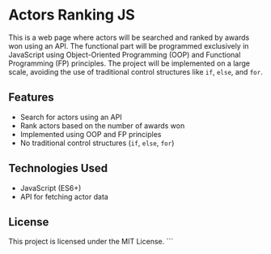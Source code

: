 # Actors Ranking JS

This is a web page where actors will be searched and ranked by awards won using an API. The functional part will be programmed exclusively in JavaScript using Object-Oriented Programming (OOP) and Functional Programming (FP) principles. The project will be implemented on a large scale, avoiding the use of traditional control structures like `if`, `else`, and `for`.

## Features

- Search for actors using an API
- Rank actors based on the number of awards won
- Implemented using OOP and FP principles
- No traditional control structures (`if`, `else`, `for`)

## Technologies Used

- JavaScript (ES6+)
- API for fetching actor data

## License

This project is licensed under the MIT License. ```